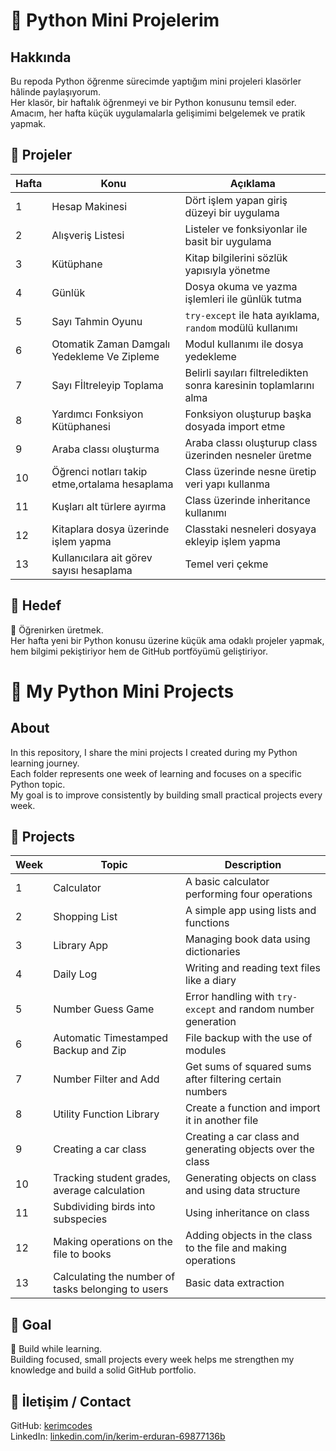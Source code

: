 # 🐍 Python Mini Projelerim

## Hakkında  
Bu repoda Python öğrenme sürecimde yaptığım mini projeleri klasörler hâlinde paylaşıyorum.  
Her klasör, bir haftalık öğrenmeyi ve bir Python konusunu temsil eder.  
Amacım, her hafta küçük uygulamalarla gelişimimi belgelemek ve pratik yapmak.

## 📁 Projeler

| Hafta | Konu | Açıklama |
|-------|------|----------|
| 1 | Hesap Makinesi | Dört işlem yapan giriş düzeyi bir uygulama |
| 2 | Alışveriş Listesi | Listeler ve fonksiyonlar ile basit bir uygulama |
| 3 | Kütüphane | Kitap bilgilerini sözlük yapısıyla yönetme |
| 4 | Günlük | Dosya okuma ve yazma işlemleri ile günlük tutma |
| 5 | Sayı Tahmin Oyunu | `try-except` ile hata ayıklama, `random` modülü kullanımı |
| 6 | Otomatik Zaman Damgalı Yedekleme Ve Zipleme | Modul kullanımı ile dosya yedekleme |
| 7 | Sayı Fİltreleyip Toplama | Belirli sayıları filtreledikten sonra karesinin toplamlarını alma |
| 8 | Yardımcı Fonksiyon Kütüphanesi | Fonksiyon oluşturup başka dosyada import etme |
| 9 | Araba classı oluşturma | Araba classı oluşturup class üzerinden nesneler üretme |
|10 | Öğrenci notları takip etme,ortalama hesaplama | Class üzerinde nesne üretip veri yapı kullanma |  
|11 | Kuşları alt türlere ayırma | Class üzerinde inheritance kullanımı |
|12 | Kitaplara dosya üzerinde işlem yapma | Classtaki nesneleri dosyaya ekleyip işlem yapma |
|13 | Kullanıcılara ait görev sayısı hesaplama | Temel veri çekme | 

## 🎯 Hedef

🧠 Öğrenirken üretmek.  
Her hafta yeni bir Python konusu üzerine küçük ama odaklı projeler yapmak, hem bilgimi pekiştiriyor hem de GitHub portföyümü geliştiriyor.

# 🐍 My Python Mini Projects

## About  
In this repository, I share the mini projects I created during my Python learning journey.  
Each folder represents one week of learning and focuses on a specific Python topic.  
My goal is to improve consistently by building small practical projects every week.

## 📁 Projects

| Week | Topic | Description |
|------|-------|-------------|
| 1 | Calculator | A basic calculator performing four operations |
| 2 | Shopping List | A simple app using lists and functions |
| 3 | Library App | Managing book data using dictionaries |
| 4 | Daily Log | Writing and reading text files like a diary |
| 5 | Number Guess Game | Error handling with `try-except` and random number generation |
| 6 | Automatic Timestamped Backup and Zip | File backup with the use of modules |
| 7 | Number Filter and Add | Get sums of squared sums after filtering certain numbers |
| 8 | Utility Function Library | Create a function and import it in another file |
| 9 | Creating a car class | Creating a car class and generating objects over the class |
| 10| Tracking student grades, average calculation | Generating objects on class and using data structure |
|11 | Subdividing birds into subspecies | Using inheritance on class |
|12 | Making operations on the file to books | Adding objects in the class to the file and making operations |
|13 | Calculating the number of tasks belonging to users | Basic data extraction |

## 🎯 Goal

🧠 Build while learning.  
Building focused, small projects every week helps me strengthen my knowledge and build a solid GitHub portfolio.

## 🔗 İletişim / Contact

GitHub: [kerimcodes](https://github.com/kerimcodes)  
LinkedIn: [linkedin.com/in/kerim-erduran-69877136b](https://www.linkedin.com/in/kerim-erduran-69877136b/)




